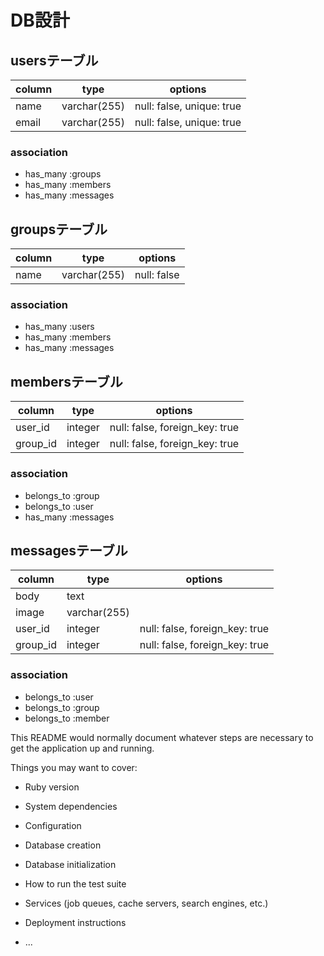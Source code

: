 # DB設計

## usersテーブル

|column|type|options|
|------|----|-------|
|name|varchar(255)|null: false, unique: true|
|email|varchar(255)|null: false, unique: true|

### association
- has_many :groups
- has_many :members
- has_many :messages

## groupsテーブル

|column|type|options|
|------|----|-------|
|name|varchar(255)|null: false|

### association
- has_many :users
- has_many :members
- has_many :messages

## membersテーブル

|column|type|options|
|------|----|-------|
|user_id|integer|null: false, foreign_key: true|
|group_id|integer|null: false, foreign_key: true|

### association
- belongs_to :group
- belongs_to :user
- has_many :messages

## messagesテーブル

|column|type|options|
|------|----|-------|
|body|text||
|image|varchar(255)||
|user_id|integer|null: false, foreign_key: true|
|group_id|integer|null: false, foreign_key: true|

### association
- belongs_to :user
- belongs_to :group
- belongs_to :member

This README would normally document whatever steps are necessary to get the
application up and running.

Things you may want to cover:

* Ruby version

* System dependencies

* Configuration

* Database creation

* Database initialization

* How to run the test suite

* Services (job queues, cache servers, search engines, etc.)

* Deployment instructions

* ...
